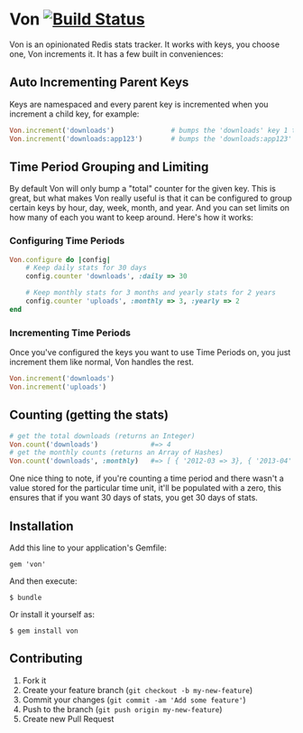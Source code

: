 # Von [![Build Status](https://secure.travis-ci.org/blahed/von.png)](http://travis-ci.org/blahed/von)

Von is an opinionated Redis stats tracker. It works with keys, you choose one, Von increments it. It has a few built in conveniences:

## Auto Incrementing Parent Keys

Keys are namespaced and every parent key is incremented when you increment a child key, for example:

```ruby
Von.increment('downloads')              # bumps the 'downloads' key 1 time
Von.increment('downloads:app123')       # bumps the 'downloads:app123' key 1 time AND the 'downloads' key 1 time
```

## Time Period Grouping and Limiting

By default Von will only bump a "total" counter for the given key. This is great, but what makes Von really useful is that it can be configured to group certain keys by hour, day, week, month, and year. And you can set limits on how many of each you want to keep around. Here's how it works:

### Configuring Time Periods
```ruby
Von.configure do |config|
    # Keep daily stats for 30 days
    config.counter 'downloads', :daily => 30

    # Keep monthly stats for 3 months and yearly stats for 2 years
    config.counter 'uploads', :monthly => 3, :yearly => 2
end
```

### Incrementing Time Periods

Once you've configured the keys you want to use Time Periods on, you just increment them like normal, Von handles the rest.

```ruby
Von.increment('downloads')
Von.increment('uploads')
```

## Counting (getting the stats)

```ruby
# get the total downloads (returns an Integer)
Von.count('downloads')             #=> 4
# get the monthly counts (returns an Array of Hashes)
Von.count('downloads', :monthly)   #=> [ { '2012-03 => 3}, { '2013-04' => 1 }]

```

One nice thing to note, if you're counting a time period and there wasn't a value stored for the particular time unit, it'll be populated with a zero, this ensures that if you want 30 days of stats, you get 30 days of stats.

## Installation

Add this line to your application's Gemfile:

    gem 'von'

And then execute:

    $ bundle

Or install it yourself as:

    $ gem install von

## Contributing

1. Fork it
2. Create your feature branch (`git checkout -b my-new-feature`)
3. Commit your changes (`git commit -am 'Add some feature'`)
4. Push to the branch (`git push origin my-new-feature`)
5. Create new Pull Request
